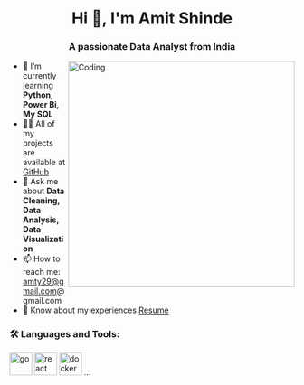<h1 align="center">Hi 👋, I'm Amit Shinde</h1>
<h3 align="center">A passionate Data Analyst from India</h3>

<img align="right" alt="Coding" width="400" src="https://media.giphy.com/media/qgQUggAC3Pfv687qPC/giphy.gif" />

- 🌱 I’m currently learning **Python, Power Bi, My SQL**
- 👨‍💻 All of my projects are available at [GitHub]([https://github.com/amitshinde123](https://github.com/Amit-Devil))
- 💬 Ask me about **Data Cleaning, Data Analysis, Data Visualization**
- 📫 How to reach me: amty29@gmail.com@gmail.com
- 📄 Know about my experiences [Resume]()

### 🛠️ Languages and Tools:
<p align="left"> 
  <img src="https://cdn.jsdelivr.net/gh/devicons/devicon/icons/go/go-original.svg" alt="go" width="40" height="40"/>
  <img src="https://cdn.jsdelivr.net/gh/devicons/devicon/icons/react/react-original.svg" alt="react" width="40" height="40"/>
  <img src="https://cdn.jsdelivr.net/gh/devicons/devicon/icons/docker/docker-original.svg" alt="docker" width="40" height="40"/>
  ...
</p>


